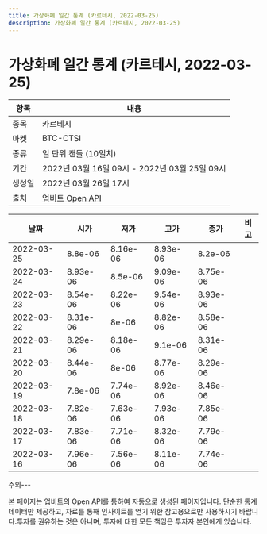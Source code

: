 ```yaml
---
title: 가상화폐 일간 통계 (카르테시, 2022-03-25)
description: 가상화폐 일간 통계 (카르테시, 2022-03-25)
---
```


가상화폐 일간 통계 (카르테시, 2022-03-25)
===

|항목|내용|
|--|--|
|종목|카르테시|
|마켓|BTC-CTSI|
|종류|일 단위 캔들 (10일치)|
|기간|2022년 03월 16일 09시 - 2022년 03월 25일 09시|
|생성일|2022년 03월 26일 17시|
|출처|[업비트 Open API](https://docs.upbit.com)|


|날짜|시가|저가|고가|종가|비고|
|--|--|--|--|--|--|
|2022-03-25|8.8e-06|8.16e-06|8.93e-06|8.2e-06|    |
|2022-03-24|8.93e-06|8.5e-06|9.09e-06|8.75e-06|    |
|2022-03-23|8.54e-06|8.22e-06|9.54e-06|8.93e-06|    |
|2022-03-22|8.31e-06|8e-06|8.82e-06|8.58e-06|    |
|2022-03-21|8.29e-06|8.18e-06|9.1e-06|8.31e-06|    |
|2022-03-20|8.44e-06|8e-06|8.77e-06|8.29e-06|    |
|2022-03-19|7.8e-06|7.74e-06|8.92e-06|8.46e-06|    |
|2022-03-18|7.82e-06|7.63e-06|7.93e-06|7.85e-06|    |
|2022-03-17|7.83e-06|7.71e-06|8.32e-06|7.79e-06|    |
|2022-03-16|7.96e-06|7.56e-06|8.11e-06|7.74e-06|    |


주의---

본 페이지는 업비트의 Open API를 통하여 자동으로 생성된 페이지입니다. 단순한 통계 데이터만 제공하고, 자료를 통해 인사이트를 얻기 위한 참고용으로만 사용하시기 바랍니다.투자를 권유하는 것은 아니며, 투자에 대한 모든 책임은 투자자 본인에게 있습니다.